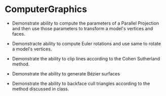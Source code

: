 # ComputerGraphics

* Demonstrate ability to compute the parameters of a Parallel Projection
  and then use those parameters to transform a model's vertices and faces.
  
* Demonstracte ability to compute Euler rotations and use same
  to rotate a model's vertices.
 
* Demonstrate the ability to clip lines according to the Cohen
  Sutherland method.

* Demonstrate the ability to generate Bézier surfaces 

* Demonstrate the ability to backface cull triangles according
  to the method discussed in class.
